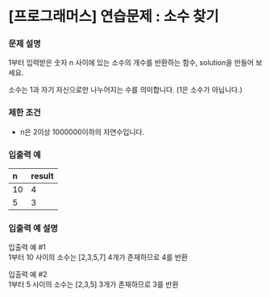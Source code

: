 # [프로그래머스] 연습문제 : 소수 찾기

### 문제 설명
1부터 입력받은 숫자 n 사이에 있는 소수의 개수를 반환하는 함수, solution을 만들어 보세요.

소수는 1과 자기 자신으로만 나누어지는 수를 의미합니다.
(1은 소수가 아닙니다.)

### 제한 조건
- n은 2이상 1000000이하의 자연수입니다.

### 입출력 예
|n|	result|
|:---|:---|
|10 |4|
|5	|3|

### 입출력 예 설명
입출력 예 #1  
1부터 10 사이의 소수는 [2,3,5,7] 4개가 존재하므로 4를 반환

입출력 예 #2  
1부터 5 사이의 소수는 [2,3,5] 3개가 존재하므로 3를 반환